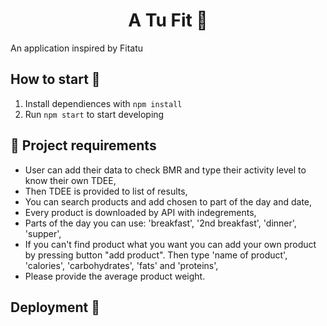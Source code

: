 <h1 align="center"> A Tu Fit 🍎
</h1>

An application inspired by Fitatu 

## How to start 🚀

1. Install dependiences with `npm install`
2. Run `npm start` to start developing

## 📝 Project requirements 

- User can add their data to check BMR and type their activity level to know their own TDEE,
- Then TDEE is provided to list of results,
- You can search products and add chosen to part of the day and date,
- Every product is downloaded by API with indegrements,
- Parts of the day you can use: 'breakfast', '2nd breakfast', 'dinner', 'supper',
- If you can't find product what you want you can add your own product by pressing button "add product". Then type 'name of product', 'calories', 'carbohydrates', 'fats' and 'proteins',
- Please provide the average product weight.
  
## Deployment 🚀

